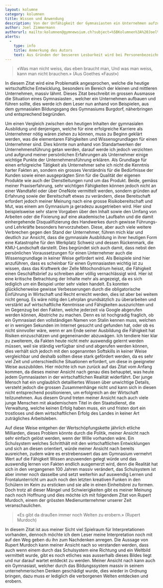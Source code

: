 ```yaml
---
layout: kolumne
category: kolumnen
title: Wissen und Anwendung
description: Von der Unfähigkeit der Gymnasiasten ein Unternehmen aufzubauen und zu führen
author: Joel Zimmermann
authorurl: mailto:kolumnen@gymnewsium.ch?subject=%5BKolumnen%3A%20Joel%20Zimmermann%5D%20Kontaktanfrage
alerts:
  -
    type: info
    title: Anmerkung des Autors
    text: Aus Gründen der besseren Lesbarkeit wird bei Personenbezeichnungen und personenbezogenen Hauptwörtern in diesem Aufsatz die männliche Form verwendet. Entsprechende Begriffe gelten im Sinne der Gleichbehandlung grundsätzlich für alle Geschlechter. Die verkürzte Sprachform hat lediglich redaktionelle Gründe und beinhaltet keine Wertung. 
---
```


> «Was man nicht weiss, das eben braucht man, Und was man weiss, kann man nicht brauchen.» (Aus Goethes «Faust»)

In diesem Zitat wird eine Problematik angesprochen, welche die heutige wirtschaftliche Entwicklung, besonders im Bereich der kleinen und mittleren Unternehmen, massiv lähmt. Dieses Zitat beschreibt im grossen Ausmasse die Situation eines Gymnasiasten , welcher ein Unternehmen aufbauen und führen sollte, dies werde ich dem Leser nun anhand von Beispielen, aus dem gymnasialen Bildungsgang des Gymnasiums Burgdorf, näherbringen und entsprechend begründen.

Um einen Vergleich zwischen den heutigen Inhalten der gymnasialen Ausbildung und denjenigen, welche für eine erfolgreiche Karriere als Unternehmer nötig wären ziehen zu können, muss zu Beginn geklärt werden, was die elementaren Fähigkeiten und Wissensgrundlagen für einen Unternehmer sind. Dies könnte nun anhand von Standartwerken der Unternehmensführung getan werden, darauf werde ich jedoch verzichten und aufgrund meiner persönlichen Erfahrungen als Unternehmer einige wichtige Punkte der Unternehmensführung erklären. Als Grundlage für einen erfolgreiche Tätigkeit als Unternehmer sehe ich nicht die Kenntnis harter Fakten an, sondern ein grosses Verständnis für die Bedürfnisse der Kunden sowie einen ausgeprägten Sinn für die Qualität der eigenen Produkte wie auch der Dienstleitungen rund um das Produkt. Beide, gemäss meiner Praxiserfahrung, sehr wichtigen Fähigkeiten können jedoch nicht an einer Wandtafel oder über OneNote vermittelt werden, sondern gründen auf Erfahrung sowie der Bereitschaft etwas zu verändern, diese Bereitschaft erfordert jedoch meiner Meinung nach eine grosse Risikobereitschaft und Mut, was einem am Gymnasium ja geradezu ausgetrieben wird. Hier sind beispielsweise sehr starre Vorgaben über den Inhalt sowie den Umfang von Arbeiten oder die Fixierung auf eine akademische Laufbahn und die damit einhergehende Disqualifizierung des Handwerkes durch gewisse Führungs- und Lehrkräfte besonders hervorzuheben. Diese, aber auch viele weitere Verbrechen gegen den Stand der Unternehmer, führen mich klar und deutlich zur Ansicht, dass die gymnasiale Ausbildung in ihrer heutigen Form eine Katastrophe für den Werkplatz Schweiz und dessen Rückenmark, die KMU-Landschaft darstellt. Dies begründet sich auch damit, dass nebst den persönlichen Voraussetzungen für einen Unternehmer auch die Wissensgrundlage in keiner Weise gefördert wird. Als Beispiele sind hier anzuführen, dass es scheinbar für einen Gymnasiasten wichtig ist zu wissen, dass das Kraftwerk der Zelle Mitochondrium heisst, die Fähigkeit einen Geschäftsbrief zu schreiben aber völlig vernachlässigt wird. Hier ist eine kritische Betrachtung der Inhalte mehr als angezeigt, da es sich lediglich um ein Beispiel unter sehr vielen handelt. Es konnten glücklicherweise gewisse Verbesserungen durch die obligatorische Einführung in Wirtschaft und Recht erreicht werden, dies ist aber bei weitem nicht genug. Es wäre nötig den Lehrplan grundsätzlich zu überarbeiten und verstärkt auf wirtschaftliche Kenntnisse und Fähigkeiten auszurichten und im Gegenzug bei den Fakten, welche jederzeit via Google abgerufen werden können, Abstriche zu machen. Denn es ist hochgradig fraglich, ob ein Gymnasiast den vollständigen Namen von Stalin kennen muss, welchen er in wenigen Sekunden im Internet gesucht und gefunden hat, oder ob es nicht sinnvoller wäre, wenn er am Ende seiner Ausbildung die Fähigkeit hat Risiken einzuschätzen und gegeneinander abzuwägen. Ich tendiere hier klar zu zweiterem, da Fakten heute nicht mehr auswendig gelernt werden müssen, weil sie ständig verfügbar sind und abgerufen werden können, dies verhält sich jedoch mit den sogenannten Softskills in keiner Weise vergleichbar und deshalb sollten diese stark gefördert werden, da es sehr viel Zeit und unterschiedliche Situationen erfordert, um diese in geeigneter Weise auszubilden. Hier möchte ich nun zurück auf das Zitat vom Anfang kommen, da dieses meiner Ansicht nach genau dies behauptet, was heute jedem Gymnasiasten in der wirtschaftlichen Realität widerfährt. Der junge Mensch hat ein unglaublich detailliertes Wissen über unwichtige Details, versteht jedoch die grossen Zusammenhänge nicht und kann sich in diesen nicht entsprechend positionieren, um erfolgreich an der Wirtschaft teilzunehmen. Aus diesem Grund treten meiner Ansicht nach auch viele junge Menschen mit akademischem Titel in den Staatsdienst, die Verwaltung, welche keinen Erfolg haben muss, ein und fristen dort ein trostloses und dem wirtschaftlichen Erfolg des Landes in keiner Art zuträgliches Arbeitsleben.

Auf diese Weise entgehen der Wertschöpfungskette jährlich etliche Milliarden, dieses Problem könnte durch die Politik, meiner Ansicht nach sehr einfach gelöst werden, wenn der Wille vorhanden wäre. Ein Schulsystem welches Schritthält mit den wirtschaftlichen Entwicklungen und sich an diesen orientiert, würde meiner Ansicht nach bereits ausreichen, zudem wäre es erstrebenswert das am Gymnasium vermehrt Wert auf die Fähigkeit Wissen anzuwenden gelegt würde und das auswendig lernen von Fakten endlich ausgemerzt wird, denn die Realität hat sich in den vergangenen 100 Jahren massiv verändert, das Schulsystem ist aber immer noch dasselbe und setzt weiterhin auf auswendig Lernen und Frontalunterricht um auch noch den letzten kreativen Funken in den Schülern im Keim zu ersticken und sie alle in einen Einheitsbrei zu formen. Doch trotz all dieser Mängel und Schwierigkeiten gibt es meiner Meinung nach noch Hoffnung und dies möchte ich mit folgendem Zitat von Rupert Murdoch, einem der grössten Medienunternehmer unserer Zeit veranschaulichen.

> «Es gibt da draußen immer noch Welten zu erobern.» (Rupert Murdoch)

In diesem Zitat ist aus meiner Sicht viel Spielraum für Interpretationen vorhanden, dennoch möchte ich dem Leser meine Interpretation noch mit auf den Weg geben du ihn zum Nachdenken anregen. Die Aussage von Rupert Murdoch kann meiner Ansicht nach so verstanden werden, dass auch wenn einem durch das Schulsystem eine Richtung und ein Weltbild vermittelt wurde, gibt es noch etliches was ausserhalb dieses Bildes liegt und nur darauf wartet entdeckt zu werden. Meiner Ansicht nach kann auch ein Gymnasiast, welcher durch das Bildungssystem massiv in seinem unternehmerischen Denken geschädigt wurde, dies wieder in Ordnung bringen, dazu muss er lediglich die verborgenen Welten entdecken und erobern.
